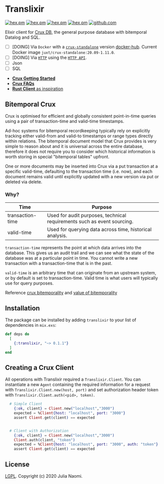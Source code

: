 # Translixir

[![hex.pm](https://img.shields.io/hexpm/v/translixir.svg)](https://hex.pm/packages/translixir)
[![hex.pm](https://img.shields.io/badge/docs-hexpm-blue.svg)](https://hexdocs.pm/translixir)
[![hex.pm](https://img.shields.io/hexpm/dt/translixir.svg)](https://hex.pm/packages/translixir)
[![hex.pm](https://img.shields.io/hexpm/l/translixir.svg)](https://hex.pm/packages/translixir)
[![github.com](https://img.shields.io/github/last-commit/naomijub/translixir.svg)](https://github.com/naomijub/translixir/commits/master)

Elixir client for [Crux DB](https://www.opencrux.com), the general purpose
database with bitemporal Datalog and SQL.
- [ ] [DOING] Via `Docker` with a [`crux-standalone`](https://opencrux.com/reference/building.html#_docker) version [docker-hub](https://hub.docker.com/r/juxt/crux-standalone). Current Docker image `juxt/crux-standalone:20.09-1.11.0`.
- [ ] [DOING] Via [`HTTP`](https://opencrux.com/reference/http.html#start-http-server) using the [`HTTP API`](https://opencrux.com/reference/http.html#http-api).
- [ ] Json
- [ ] SQL

* [**Crux Getting Started**](https://opencrux.com/reference/get-started.html)
* [**Crux FAQs**](https://opencrux.com/about/faq.html)
* [**Rust Client** as inspiration](https://github.com/naomijub/transistor)

## Bitemporal Crux

Crux is optimised for efficient and globally consistent point-in-time queries using a pair of transaction-time and valid-time timestamps.

Ad-hoc systems for bitemporal recordkeeping typically rely on explicitly tracking either valid-from and valid-to timestamps or range types directly within relations. The bitemporal document model that Crux provides is very simple to reason about and it is universal across the entire database, therefore it does not require you to consider which historical information is worth storing in special "bitemporal tables" upfront.

One or more documents may be inserted into Crux via a put transaction at a specific valid-time, defaulting to the transaction time (i.e. now), and each document remains valid until explicitly updated with a new version via put or deleted via delete.

### Why?

| Time 	| Purpose 	|
|-	|-	|
| transaction-time 	| Used for audit purposes, technical requirements such as event sourcing. 	|
| valid-time 	| Used for querying data across time, historical analysis. 	|

`transaction-time` represents the point at which data arrives into the database. This gives us an audit trail and we can see what the state of the database was at a particular point in time. You cannot write a new transaction with a transaction-time that is in the past.

`valid-time` is an arbitrary time that can originate from an upstream system, or by default is set to transaction-time. Valid time is what users will typically use for query purposes.

Reference [crux bitemporality](https://opencrux.com/about/bitemporality.html) and [value of bitemporality](https://juxt.pro/blog/posts/value-of-bitemporality.html)


## Installation

The package can be installed by adding `translixir` to your list of
dependencies in `mix.exs`:

```elixir
def deps do
  [
    {:translixir, "~> 0.1.1"}
  ]
end
```

## Creating a Crux Client
All operations with Translixir required a `Translixir.Client`. You can instantiate a new `Agent` containing the required information for a request with `Translixir.Client.new(host, port)` and set authorization header token with `Translixir.Client.auth(<pid>, token)`.

```elixir
  # Simple Client
    {:ok, client} = Client.new("localhost","3000")
    expected = %Client{host: "localhost", port: "3000"}
    assert Client.get(client) == expected


  # Client with Authorization
    {:ok, client} = Client.new("localhost","3000")
    Client.auth(client, "token")
    expected = %Client{host: "localhost", port: "3000", auth: "token"}
    assert Client.get(client) == expected
```

## License

[LGPL](LICENSE). Copyright (c) 2020 Julia Naomi.
